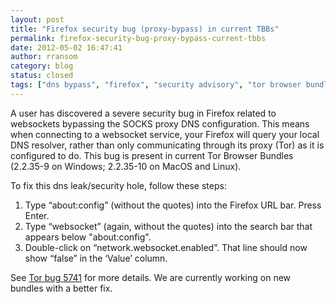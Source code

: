 ```yaml
---
layout: post
title: "Firefox security bug (proxy-bypass) in current TBBs"
permalink: firefox-security-bug-proxy-bypass-current-tbbs
date: 2012-05-02 16:47:41
author: rransom
category: blog
status: closed
tags: ["dns bypass", "firefox", "security advisory", "tor browser bundle", "websockets"]
---
```


A user has discovered a severe security bug in Firefox related to websockets bypassing the SOCKS proxy DNS configuration. This means when connecting to a websocket service, your Firefox will query your local DNS resolver, rather than only communicating through its proxy (Tor) as it is configured to do. This bug is present in current Tor Browser Bundles (2.2.35-9 on Windows; 2.2.35-10 on MacOS and Linux).

To fix this dns leak/security hole, follow these steps:

1.  Type “about:config” (without the quotes) into the Firefox URL bar. Press Enter.
2.  Type “websocket” (again, without the quotes) into the search bar that appears below "about:config".
3.  Double-click on “network.websocket.enabled”. That line should now show “false” in the ‘Value’ column.

See [Tor bug 5741](https://bugs.torproject.org/5741) for more details. We are currently working on new bundles with a better fix.
